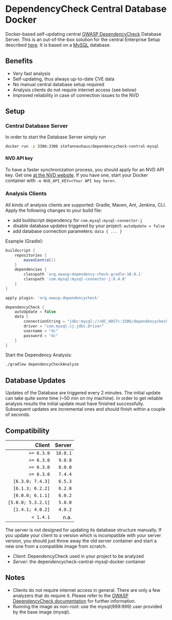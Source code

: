 # DependencyCheck Central Database Docker

Docker-based self-updating central [OWASP DependencyCheck](https://www.owasp.org/index.php/OWASP_Dependency_Check) Database Server.
This is an out-of-the-box solution for the central Enterprise Setup described [here](https://jeremylong.github.io/DependencyCheck/data/database.html). It is based on a [MySQL](https://hub.docker.com/_/mysql/) database.

## Benefits
- Very fast analysis
- Self-updating, thus always up-to-date CVE data
- No manual central database setup required
- Analysis clients do not require internet access (see below)
- Improved reliability in case of connection issues to the NVD


## Setup

### Central Database Server

In order to start the Database Server simply run
```bash
docker run -p 3306:3306 stefanneuhaus/dependencycheck-central-mysql
```

#### NVD API key

To have a faster synchronization process, you should apply for an NVD API key.
Get one [at the NVD website](https://nvd.nist.gov/developers/request-an-api-key).
If you have one, start your Docker container with `-e NVD_API_KEY=<Your API key here>`.

### Analysis Clients

All kinds of analysis clients are supported: Gradle, Maven, Ant, Jenkins, CLI. Apply the following changes to your build file:
- add buildscript dependency for `com.mysql:mysql-connector-j`
- disable database updates triggered by your project: `autoUpdate = false`
- add database connection parameters: `data { ... }`

Example (Gradle):
```groovy
buildscript {
    repositories {
        mavenCentral()
    }
    dependencies {
        classpath 'org.owasp:dependency-check-gradle:10.0.1'
        classpath 'com.mysql:mysql-connector-j:8.4.0'
    }
}

apply plugin: 'org.owasp.dependencycheck'

dependencyCheck {
    autoUpdate = false
    data {
        connectionString = "jdbc:mysql://<DC_HOST>:3306/dependencycheck?useSSL=false&allowPublicKeyRetrieval=true"
        driver = "com.mysql.cj.jdbc.Driver"
        username = "dc"
        password = "dc"
    }
}
```

Start the Dependency Analysis:
```bash
./gradlew dependencyCheckAnalyze
```


## Database Updates

Updates of the Database are triggered every 2 minutes. The initial update can take quite some time (~50 min on my machine). In order to get reliable analysis results the initial update must have finished successfully. Subsequent updates are incremental ones and should finish within a couple of seconds.


## Compatibility

|             Client |   Server |
|-------------------:|---------:|
|         `>= 6.3.0` | `10.0.1` |
|         `>= 6.3.0` |  `9.0.8` |
|         `>= 6.3.0` |  `8.0.0` |
|         `>= 6.3.0` |  `7.4.4` |
|   `[6.3.0; 7.4.3]` |  `6.5.3` |
|   `[6.1.3; 6.2.2]` |  `6.2.0` |
|   `[6.0.0; 6.1.1]` |  `6.0.2` |
| `[5.0.0; 5.3.2.1]` |  `5.0.0` |
|   `[1.4.1; 4.0.2]` |  `4.0.2` |
|          `< 1.4.1` |     n.a. |

The server is not designed for updating its database structure manually. If you update your client to a version which is incompatible with your server version, 
you should just throw away the old server container and start a new one from a compatible image from scratch.

* _Client_: DependencyCheck used in your project to be analyzed
* _Server_: the dependencycheck-central-mysql-docker container


## Notes

- Clients do not require internet access in general. There are only a few analyzers that do require it. Please refer to the [OWASP DependencyCheck documentation](https://jeremylong.github.io/DependencyCheck/data/index.html#Downloading_Additional_Information) for further information.
- Running the image as non-root: use the mysql(999:999) user provided by the base image (mysql).